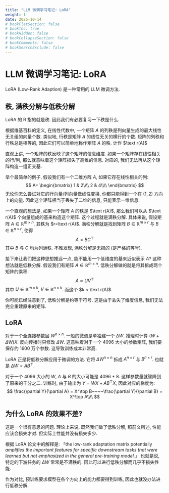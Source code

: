 ```yaml
---
title: "LLM 微调学习笔记: LoRA"
weight: 1
date: 2025-10-14
# bookFlatSection: false
# bookToc: true
# bookHidden: false
# bookCollapseSection: false
# bookComments: false
# bookSearchExclude: false
---
```


# LLM 微调学习笔记: LoRA

LoRA (Low-Rank Adaption) 是一种常用的 LLM 微调方法.

## 秩, 满秩分解与低秩分解

LoRA 的 R 指的就是秩.
因此我们有必要复习一下秩是什么.

根据维基百科的定义,
在线性代数中, 一个矩阵 $A$ 的列秩是列向量生成的最大线性无关组的向量个数.
类似地, 行秩是矩阵 $A$ 的线性无关的横行的个数.
矩阵的列秩和行秩总是相等的, 因此它们可以简单地称作矩阵 $A$ 的秩.
计作 $\text r(A)$

直观上讲, 一个矩阵的秩反映了这个矩阵的信息维度.
如果一个矩阵存在线性相关的行/列,
那么就意味着这个矩阵损失了高维的信息.
对应的, 
我们无法再从这个矩阵构造一组正交基.

举个最简单的例子, 假设我们有一个二维方阵 $A$, 如果它存在线性相关的列:
$$
A=
\begin{bmatrix}
    1 & 2\\\\
    2 & 4\\\\
\end{bmatrix}
$$
无论你怎么尝试对它的行向量/列向量做线性变换,
你都只能得到一个在 $(1, 2)$ 方向上的向量.
因此这个矩阵相当于丢失了二维的信息, 只能表示一维信息.

一个直观的想法是,
如果一个矩阵 $A$ 的秩是 $\text r(A)$,
那么我们可以从 $\text r(A)$ 个向量组成的基来构造这个矩阵.
这个过程就是满秩分解.
具体来说, 假设矩阵 $A\in \mathbb R^{m\times n}$.
其秩为 $r=\text r(A)$.
满秩分解就是找到矩阵 $B\in \mathbb R^{m\times r}$ 与 $B\in \mathbb R^{n\times r}$,
使得 $$A=BC^\top$$
其中 $B$ 与 $C$ 均为列满秩. 
不难发现, 满秩分解是无损的 (是严格的等号).

接下来让我们把这种思想推远一点,
能不能用一个低维度的基来近似表示 $A$?
这种想法就是低秩分解.
假设我们有矩阵 $A\in \mathbb R^{m\times n}$.
低秩分解做的就是将其拆成两个矩阵的乘积:
$$
A\approx UV^\top
$$
其中 $U\in \mathbb R^{m\times k}$, $V\in \mathbb R^{n\times k}$.
而这个 $k < \text r(A)$.

你可能已经注意到了, 低秩分解是约等于符号.
这是由于丢失了维度信息, 我们无法完全重建原来的矩阵.

## LoRA

对于一个全连接参数层 $W^{n\times n}$.
一般的微调是单独建一个 $\Delta W$.
推理时计算 $(W+\Delta W)X$.
反向传播时只修改 $\Delta W$.
这意味着对于一个 4096 大小的参数矩阵,
我们要保存约 1600 万个参数.
这导致训练成本非常高.

LoRA 正是将低秩分解应用于微调的方法.
它将 $\Delta W^{n\times n}$ 拆成 $A^{n\times r}$ 与 $B^{n\times r}$.
也就是 $\Delta W=AB^\top$.

对于一个 4096 大小的 $W$,
$A$ 与 $B$ 的大小可能是 4096 * 8.
这样参数量就骤降到了原来的千分之二.
训练时, 由于输出为 $Y=WX + AB^\top X$,
因此对应的梯度为:
$$
\frac{\partial Y}{\partial A} = X^\top B~~~~\frac{\partial Y}{\partial B} = X^\top A\\\\
$$

## 为什么 LoRA 的效果不差?

这是一个很有意思的问题.
理论上来说, 既然我们做了低秩分解,
照前文所述, 性能应该会损失才对.
但实际上性能并没有损失多少.

根据 LoRA 论文中的解释是:
「the low-rank adaptation matrix potentially *amplifies the important features for specific downstream tasks that were learned but not emphasized in the general pre-training model.*」
也就是说,
特定的下游任务的 $\Delta W$ 常常是不满秩的.
因此可以进行低秩分解而几乎不损失性能.

作为对比, 预训练要求模型在各个方向上的能力都要得到训练,
因此也就没办法进行低秩分解.

